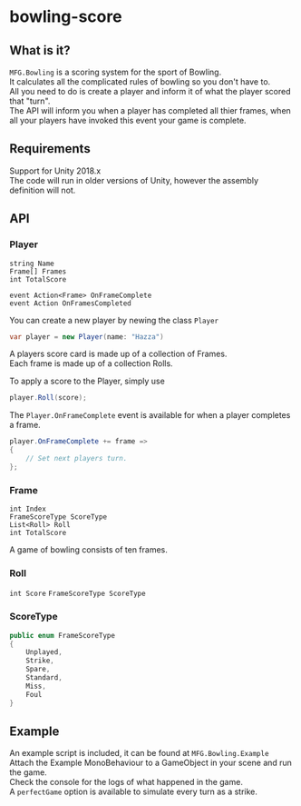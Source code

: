 ﻿# bowling-score

## What is it?
`MFG.Bowling` is a scoring system for the sport of Bowling.  
It calculates all the complicated rules of bowling so you don't have to.  
All you need to do is create a player and inform it of what the player scored that "turn".  
The API will inform you when a player has completed all thier frames, when all your players have invoked this event your game is complete.

## Requirements
Support for Unity 2018.x  
The code will run in older versions of Unity, however the assembly definition will not.

## API

### Player
`string Name`  
`Frame[] Frames`  
`int TotalScore`  
  
`event Action<Frame> OnFrameComplete`  
`event Action OnFramesCompleted`  

You can create a new player by newing the class `Player`  
```c#
var player = new Player(name: "Hazza")
```

A players score card is made up of a collection of Frames.  
Each frame is made up of a collection Rolls. 

To apply a score to the Player, simply use
```c#
player.Roll(score);
```

The `Player.OnFrameComplete` event is available for when a player completes a frame.
```c#
player.OnFrameComplete += frame =>
{
    // Set next players turn.
};
```

### Frame
`int Index`  
`FrameScoreType ScoreType`  
`List<Roll> Roll`  
`int TotalScore`  

A game of bowling consists of ten frames.  

### Roll
`int Score`
`FrameScoreType ScoreType`

### ScoreType
```c#
public enum FrameScoreType
{
	Unplayed,
	Strike,
	Spare,
	Standard,
	Miss,
	Foul
}
```

## Example
An example script is included, it can be found at `MFG.Bowling.Example`  
Attach the Example MonoBehaviour to a GameObject in your scene and run the game.   
Check the console for the logs of what happened in the game.  
A `perfectGame` option is available to simulate every turn as a strike.

